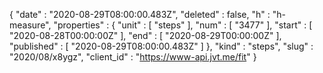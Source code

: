 {
  "date" : "2020-08-29T08:00:00.483Z",
  "deleted" : false,
  "h" : "h-measure",
  "properties" : {
    "unit" : [ "steps" ],
    "num" : [ "3477" ],
    "start" : [ "2020-08-28T00:00:00Z" ],
    "end" : [ "2020-08-29T00:00:00Z" ],
    "published" : [ "2020-08-29T08:00:00.483Z" ]
  },
  "kind" : "steps",
  "slug" : "2020/08/x8ygz",
  "client_id" : "https://www-api.jvt.me/fit"
}
